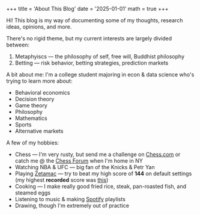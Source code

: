 +++
title = 'About This Blog'
date = '2025-01-01'
math = true
+++

Hi! This blog is my way of documenting some of my thoughts, research ideas, opinions, and more. 

There's no rigid theme, but my current interests are largely divided between:
1. Metaphyiscs &mdash; the philosophy of self, free will, Buddhist philosophy
2. Betting &mdash; risk behavior, betting strategies, prediction markets

A bit about me: I'm a college student majoring in econ & data science who's trying to learn more about:
- Behavioral economics
- Decision theory
- Game theory
- Philosophy
- Mathematics
- Sports
- Alternative markets

A few of my hobbies:
- Chess &mdash; I'm very rusty, but send me a challenge on [Chess.com](https://www.chess.com/member/salcastuchiano) or catch me @ the [Chess Forum](https://www.chessforum.com/) when I'm home in NY
- Watching NBA & UFC &mdash; big fan of the Knicks & Petr Yan
- Playing [Zetamac](https://arithmetic.zetamac.com/) &mdash; try to beat my high score of **144** on default settings (my highest **recorded** score was [this](https://youtube.com/shorts/MTKPN-nnpSw?si=8bV_O5dnGV-WqTAy))
- Cooking &mdash; I make really good fried rice, steak, pan-roasted fish, and steamed eggs
- Listening to music & making [Spotify](https://open.spotify.com/user/ow6ad6boduguylrvmmq94t63d?si=75bac8c432a840d6) playlists
- Drawing, though I'm extremely out of practice
